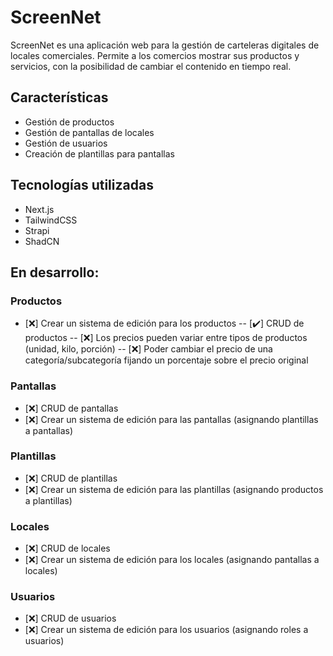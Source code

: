 # ScreenNet

ScreenNet es una aplicación web para la gestión de carteleras digitales de locales comerciales.
Permite a los comercios mostrar sus productos y servicios, con la posibilidad de cambiar el contenido en tiempo real.

## Características

- Gestión de productos
- Gestión de pantallas de locales
- Gestión de usuarios
- Creación de plantillas para pantallas

## Tecnologías utilizadas

- Next.js
- TailwindCSS
- Strapi
- ShadCN

## En desarrollo:
### Productos
-  [❌] Crear un sistema de edición para los productos
-- [✔️] CRUD de productos
-- [❌] Los precios pueden variar entre tipos de productos (unidad, kilo, porción)
-- [❌] Poder cambiar el precio de una categoría/subcategoría fijando un porcentaje sobre el precio original

### Pantallas
- [❌] CRUD de pantallas
- [❌] Crear un sistema de edición para las pantallas (asignando plantillas a pantallas)

### Plantillas
- [❌] CRUD de plantillas
- [❌] Crear un sistema de edición para las plantillas (asignando productos a plantillas)

### Locales
- [❌] CRUD de locales
- [❌] Crear un sistema de edición para los locales (asignando pantallas a locales)

### Usuarios
- [❌] CRUD de usuarios
- [❌] Crear un sistema de edición para los usuarios (asignando roles a usuarios)